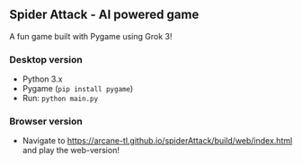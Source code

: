 ## Spider Attack - AI powered game
A fun game built with Pygame using Grok 3!

### Desktop version
- Python 3.x
- Pygame (`pip install pygame`)
- Run: `python main.py`

### Browser version
- Navigate to https://arcane-tl.github.io/spiderAttack/build/web/index.html and play the web-version!